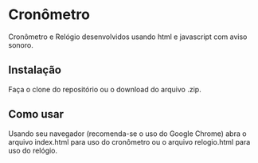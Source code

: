 # Cronômetro

Cronômetro e Relógio desenvolvidos usando html e javascript com aviso sonoro.

## Instalação

Faça o clone do repositório ou o download do arquivo .zip.

## Como usar
Usando seu navegador (recomenda-se o uso do Google Chrome) abra o arquivo index.html para uso do cronômetro ou o arquivo relogio.html para uso do relógio.
